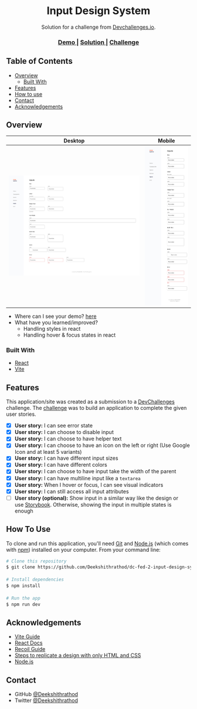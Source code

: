<!-- Please update value in the {}  -->

<h1 align="center">Input Design System</h1>

<div align="center">
   Solution for a challenge from  <a href="http://devchallenges.io" target="_blank">Devchallenges.io</a>.
</div>

<div align="center">
  <h3>
    <a href="https://devchallenges-fed-2.onrender.com">
      Demo
    </a>
    <span> | </span>
    <a href="https://github.com/Deekshithrathod/dc-fed-2-input-design-system">
      Solution
    </a>
    <span> | </span>
    <a href="https://devchallenges.io/challenges/TSqutYM4c5WtluM7QzGp">
      Challenge
    </a>
  </h3>
</div>

<!-- TABLE OF CONTENTS -->

## Table of Contents

- [Overview](#overview)
  - [Built With](#built-with)
- [Features](#features)
- [How to use](#how-to-use)
- [Contact](#contact)
- [Acknowledgements](#acknowledgements)

<!-- OVERVIEW -->

## Overview

|                    Desktop                     |                  Mobile                   |
| :--------------------------------------------: | :---------------------------------------: |
| ![Project On Desktop](public/demo-desktop.png) | ![Demo On Mobile](public/demo-mobile.png) |

- Where can I see your demo? [here](https://devchallenges-fed-2.onrender.com)
- What have you learned/improved?
  - Handling styles in react
  - Handling hover & focus states in react

### Built With

<!-- This section should list any major frameworks that you built your project using. Here are a few examples.-->

- [React](https://reactjs.org/)
- [Vite](https://vitejs.dev/)

## Features

<!-- List the features of your application or follow the template. Don't share the figma file here :) -->

This application/site was created as a submission to a [DevChallenges](https://devchallenges.io/challenges) challenge. The [challenge](https://devchallenges.io/challenges/TSqutYM4c5WtluM7QzGp) was to build an application to complete the given user stories.

- [x] **User story:** I can see error state
- [x] **User story:** I can choose to disable input
- [x] **User story:** I can choose to have helper text
- [x] **User story:** I can choose to have an icon on the left or right (Use Google Icon and at least 5 variants)
- [x] **User story:** I can have different input sizes
- [x] **User story:** I can have different colors
- [x] **User story:** I can choose to have input take the width of the parent
- [x] **User story:** I can have multiline input like a `textarea`
- [x] **User story:** When I hover or focus, I can see visual indicators
- [x] **User story:** I can still access all input attributes
- [ ] **User story (optional):** Show input in a similar way like the design or use [Storybook](https://storybook.js.org/). Otherwise, showing the input in multiple states is enough

## How To Use

<!-- Example:  -->

To clone and run this application, you'll need [Git](https://git-scm.com) and [Node.js](https://nodejs.org/en/download/) (which comes with [npm](http://npmjs.com)) installed on your computer. From your command line:

```bash
# Clone this repository
$ git clone https://github.com/Deekshithrathod/dc-fed-2-input-design-system

# Install dependencies
$ npm install

# Run the app
$ npm run dev
```

## Acknowledgements

<!-- This section should list any articles or add-ons/plugins that helps you to complete the project. This is optional but it will help you in the future. For exmpale -->

- [Vite Guide](https://vitejs.dev/guide/)
- [React Docs](https://react.dev/)
- [Recoil Guide](https://recoiljs.org/docs/introduction/installation)
- [Steps to replicate a design with only HTML and CSS](https://devchallenges-blogs.web.app/how-to-replicate-design/)
- [Node.js](https://nodejs.org/)

## Contact

- GitHub [@Deekshithrathod](https://github.com/Deekshithrathod)
- Twitter [@Deekshithrathod](https://twitter.com/Deekshithrathod)
